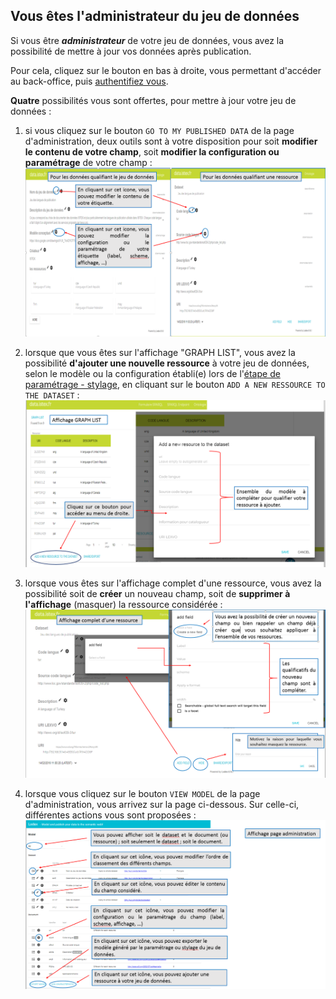 ## Vous êtes l'administrateur du jeu de données

Si vous être _**administrateur**_ de votre jeu de données, vous avez la possibilité de mettre à jour vos données après publication.

Pour cela, cliquez sur le bouton en bas à droite, vous permettant d'accéder au back-office, puis [authentifiez vous](/Administration/Login/README.md).

**Quatre** possibilités vous sont offertes, pour mettre à jour votre jeu de données :

1. si vous cliquez sur le bouton `GO TO MY PUBLISHED DATA` de la page d'administration, deux outils sont à votre disposition pour soit **modifier le contenu de votre champ**, soit **modifier la configuration ou paramétrage** de votre champ :
![Édition de la valeur ou paramétrage d'un champ sur un jeu déjà publié](/assets/editionpagedatasetpageressource.png)

2. lorsque que vous êtes sur l'affichage "GRAPH LIST", vous avez la possibilité **d'ajouter une nouvelle ressource** à votre jeu de données, selon le modèle ou la configuration établi(e) lors de l'[étape de paramétrage - stylage](/ProcessusPublication/ParametageStylageDesColonnes/README.md), en cliquant sur le bouton `ADD A NEW RESSOURCE TO THE DATASET` :
![Écran des ressources, avec le bouton d'ajout d'une ressource](/assets/editionaffichagegraphlist.png)

3. lorsque vous êtes sur l'affichage complet d'une ressource, vous avez la possibilité soit de **créer** un nouveau champ, soit de **supprimer à l'affichage** \(masquer\) la ressource considérée :
![Affichage complet d'une ressource](/assets/editionpageaffichagecompletressource.png)

4. lorsque vous cliquez sur le bouton `VIEW MODEL` de la page d'administration, vous arrivez sur la page ci-dessous.
Sur celle-ci, différentes actions vous sont proposées :
![](/assets/editionaffichagepageadministration.png)



